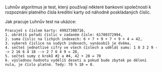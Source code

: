 Luhnův algoritmus je test, který používají některé bankovní společnosti k rozpoznání platného čísla kreditní karty od náhodně poskládaných číslic.

Jak pracuje Luhnův test na ukázce:

    Pracuješ s číslem karty: 49927398716,
    1. obrátíš pořadí číslic v zadaném čísle: 61789372994,
    2. suma číslic na lichých indexech: 6 + 7 + 9 + 7 + 9 + 4 = 42,
    3. vybereš číslice na sudých indexech, vynásobíš je dvěma, 
    4. sečteš jednotlivé cifry ve všech číslech a uděláš sumu: 1 8 3 2 9 --> 2 16 6 4 18 --> 2 7 6 4 9 = 28,
    5. sečteš sumy z kroků #2 a #4, 42 + 28 = 70
    6. výslednou hodnotu vydělíš deseti a pokud bude zbytek po dělení nula, je číslo platné. Tedy: 70 % 10 = 0.
